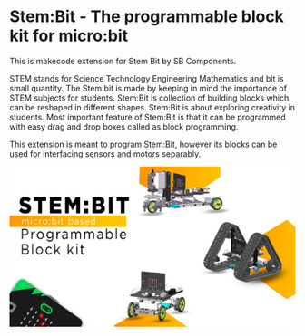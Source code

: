 # Stem:Bit - The programmable block kit for micro:bit

This is makecode extension for Stem Bit by SB Components.

STEM stands for Science Technology Engineering Mathematics and bit is small
 quantity. The Stem:bit is made by keeping in mind the importance of STEM
 subjects for students. Stem:Bit is collection of building blocks which can
be reshaped in different shapes. Stem:Bit is about exploring creativity in
students. Most important feature of Stem:Bit is that it can be programmed
 with easy drag and drop boxes called as block programming. 
 
 This extension is meant to program Stem:Bit, however its blocks can be used
  for interfacing sensors and motors separably.
  
  
  ![StemBit](Images/stembit_1.png)



